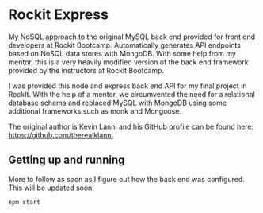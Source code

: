 # Rockit Express

My NoSQL approach to the original MySQL back end provided for front end developers at Rockit Bootcamp. 
Automatically generates API endpoints based on NoSQL data stores with MongoDB. With some help from my mentor, this is a very heavily modified version of the back end framework provided by the instructors at Rockit Bootcamp.

I was provided this node and express back end API for my final project in RockIt. With the help of a mentor, we circumvented the need for a relational database schema and replaced MySQL with MongoDB using some additional frameworks such as monk and Mongoose.

The original author is Kevin Lanni and his GitHub profile can be found here:  https://github.com/therealklanni

## Getting up and running

More to follow as soon as I figure out how the back end was configured. This will be updated soon!

``npm start``
